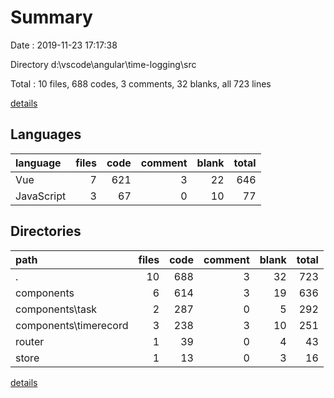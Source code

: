 # Summary

Date : 2019-11-23 17:17:38

Directory d:\vscode\angular\time-logging\src

Total : 10 files,  688 codes, 3 comments, 32 blanks, all 723 lines

[details](details.md)

## Languages
| language | files | code | comment | blank | total |
| :--- | ---: | ---: | ---: | ---: | ---: |
| Vue | 7 | 621 | 3 | 22 | 646 |
| JavaScript | 3 | 67 | 0 | 10 | 77 |

## Directories
| path | files | code | comment | blank | total |
| :--- | ---: | ---: | ---: | ---: | ---: |
| . | 10 | 688 | 3 | 32 | 723 |
| components | 6 | 614 | 3 | 19 | 636 |
| components\task | 2 | 287 | 0 | 5 | 292 |
| components\timerecord | 3 | 238 | 3 | 10 | 251 |
| router | 1 | 39 | 0 | 4 | 43 |
| store | 1 | 13 | 0 | 3 | 16 |

[details](details.md)